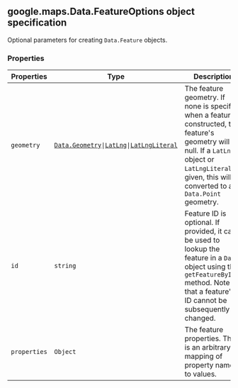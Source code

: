 <h2 id="Data.FeatureOptions">
google.maps.Data.FeatureOptions
object specification
</h2><p>Optional parameters for creating <code>Data.Feature</code> objects.</p><h3>Properties</h3><table summary="interface Data.FeatureOptions - Properties" width="100%">
<thead>
<tr><th>Properties</th>
<th>Type</th>
<th>Description</th>
</tr></thead>
<tbody>
<tr>
<td><code>geometry</code></td>
<td><code><a href="#Data.Geometry">Data.Geometry</a>|<a href="#LatLng">LatLng</a>|<a href="#LatLngLiteral">LatLngLiteral</a></code></td>
<td>The feature geometry. If none is specified when a feature is constructed, the feature's geometry will be null. If a <code>LatLng</code> object or <code>LatLngLiteral</code> is given, this will be converted to a <code>Data.Point</code> geometry.</td>
</tr>
<tr>
<td><code>id</code></td>
<td><code>string</code></td>
<td>Feature ID is optional. If provided, it can be used to lookup the feature in a <code>Data</code> object using the <code>getFeatureById()</code> method. Note that a feature's ID cannot be subsequently changed.</td>
</tr>
<tr>
<td><code>properties</code></td>
<td><code>Object</code></td>
<td>The feature properties. This is an arbitrary mapping of property names to values.</td>
</tr>
</tbody>
</table>